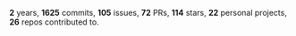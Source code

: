 **2** years, **1625** commits, **105** issues, **72** PRs, **114** stars, **22** personal projects, **26** repos contributed to.
